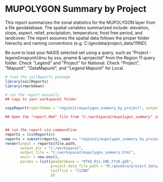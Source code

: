 # MUPOLYGON Summary by Project

This report summarizes the zonal statistics for the MUPOLYGON layer from a file geodatabase. The spatial variables summarized include: elevation, slope, aspect, relief, preciptation, temperature, frost free period, and landcover. The report assumes the spatial data follows the proper folder hierachy and naming conventions (e.g. C:/geodata/project_data/11IND).

Be sure to load your NASIS selected set using a query, such as "Project - legend/mapunit/dmu by sso, pname & uprojectid" from the Region 11 query folder. Check "Legend" and "Project" for National. Check "Project", "Mapunit", "DataMapunit", and "Legend Mapunit" for Local.

```r
# load the soilReports package
library(soilReports)
library(rmarkdown)

# run the report manually
## copy to your workspace2 folder

copyReport(reportName = "region11/mupolygon_summary_by_project", outputDir = "C:/workspace2/mupolygon_summary")

## Open the "report.Rmd" file from "C:/workspace2/mupolygon_summary" in RStudio, and hit the "Knit HTML" drop down arrow and select "Knit with Paramters..." menu item. Modify the parameters accordingly. 


## run the report via commandline
reports = listReports()
reports = subset(reports, name == "region11/mupolygon_summary_by_project")
render(input = reports$file.path, 
       output_dir = "C:/workspace2", 
       output_file = "C:/workspace2/mupolygon_summary.html", 
       envir = new.env(), 
       params = list(geodatabase = "RTSD_R11-IND_FY16.gdb",
                     project_data_file_path = "M:/geodata/project_data/",
                     ssoffice = "11IND"
                     ))
```


